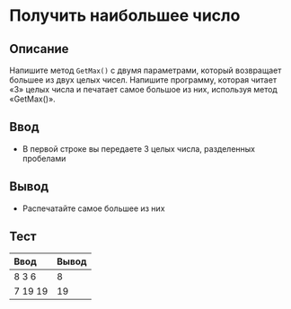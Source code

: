 # Получить наибольшее число

## Описание
Напишите метод `GetMax()` с двумя параметрами, который возвращает большее из двух целых чисел.
Напишите программу, которая читает «3» целых числа и печатает самое большое из них, используя метод «GetMax()».

## Ввод
- В первой строке вы передаете 3 целых числа, разделенных пробелами

## Вывод
- Распечатайте самое большее из них

## Тест

| Ввод   | Вывод |
|:--------|:-------|
| 8 3 6   | 8      |
| 7 19 19 | 19     |
